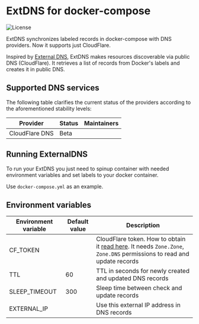 # ExtDNS for docker-compose

![License](https://img.shields.io/github/license/dntsk/extdns)

ExtDNS synchronizes labeled records in docker-compose with DNS providers. Now it supports just CloudFlare.

Inspired by [External DNS](https://github.com/kubernetes-sigs/external-dns), ExtDNS makes resources discoverable via public DNS (CloudFlare). It retrieves a list of records from Docker's labels and creates it in public DNS.

## Supported DNS services

The following table clarifies the current status of the providers according to the aforementioned stability levels:

| Provider       | Status | Maintainers |
| -------------- | ------ | ----------- |
| CloudFlare DNS | Beta   |             |

## Running ExternalDNS

To run your ExtDNS you just need to spinup container with needed environment variables and set labels to your docker container.

Use `docker-compose.yml` as an example.

## Environment variables

| Environment variable | Default value | Description |
|----------------------|---------------|-------------|
| CF_TOKEN             |               | CloudFlare token. How to obtain it [read here](https://developers.cloudflare.com/api/tokens/create). It needs `Zone.Zone`, `Zone.DNS` permissions to read and update records
| TTL                  | 60            | TTL in seconds for newly created and updated DNS records
| SLEEP_TIMEOUT        | 300           | Sleep time between check and update records
| EXTERNAL_IP          |               | Use this external IP address in DNS records



